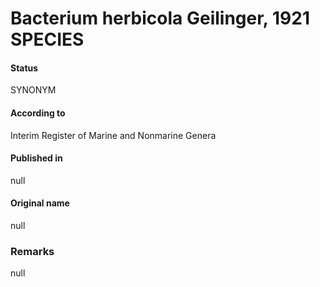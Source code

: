 Bacterium herbicola Geilinger, 1921 SPECIES
=======

#### Status
SYNONYM

#### According to
Interim Register of Marine and Nonmarine Genera

#### Published in
null

#### Original name
null

### Remarks
null